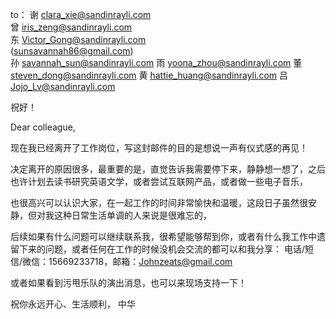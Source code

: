 to：
谢 clara_xie@sandinrayli.com  
曾 iris_zeng@sandinrayli.com  
东 Victor_Gong@sandinrayli.com  
(sunsavannah86@gmail.com)  
孙 savannah_sun@sandinrayli.com
雨 yoona_zhou@sandinrayli.com
董 steven_dong@sandinrayli.com
黄 hattie_huang@sandinrayli.com
吕 Jojo_Lv@sandinrayli.com

祝好！


Dear colleague,  

现在我已经离开了工作岗位，写这封邮件的目的是想说一声有仪式感的再见！

决定离开的原因很多，最重要的是，直觉告诉我需要停下来，静静想一想了，之后也许计划去读书研究英语文学，或者尝试互联网产品，或者做一些电子音乐，

也很高兴可以认识大家，在一起工作的时间非常愉快和温暖，这段日子虽然很安静，但对我这种日常生活单调的人来说是很难忘的，

后续如果有什么问题可以继续联系我，很希望能够帮到你，或者有什么我工作中遗留下来的问题，或者任何在工作的时候没机会交流的都可以和我分享：
电话/短信/微信：15669233718，邮箱：Johnzeats@gmail.com

或者如果看到污甩乐队的演出消息，也可以来现场支持一下！

祝你永远开心、生活顺利，
中华
